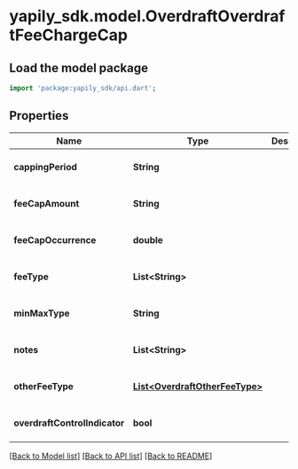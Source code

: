 # yapily_sdk.model.OverdraftOverdraftFeeChargeCap

## Load the model package
```dart
import 'package:yapily_sdk/api.dart';
```

## Properties
Name | Type | Description | Notes
------------ | ------------- | ------------- | -------------
**cappingPeriod** | **String** |  | [optional] [default to null]
**feeCapAmount** | **String** |  | [optional] [default to null]
**feeCapOccurrence** | **double** |  | [optional] [default to null]
**feeType** | **List&lt;String&gt;** |  | [optional] [default to []]
**minMaxType** | **String** |  | [optional] [default to null]
**notes** | **List&lt;String&gt;** |  | [optional] [default to []]
**otherFeeType** | [**List&lt;OverdraftOtherFeeType&gt;**](OverdraftOtherFeeType.md) |  | [optional] [default to []]
**overdraftControlIndicator** | **bool** |  | [optional] [default to null]

[[Back to Model list]](../README.md#documentation-for-models) [[Back to API list]](../README.md#documentation-for-api-endpoints) [[Back to README]](../README.md)


